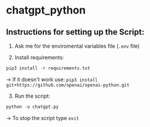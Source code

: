 # chatgpt_python

## Instructions for setting up the Script:

1. Ask me for the enviromental variables file (`.env` file)

2. Install requirements: 
```python
pip3 install -r requirements.txt
```
-> If it doesn't work use: 
```pip3 install git+https://github.com/openai/openai-python.git```

3. Run the script:
```python
python -u chatgpt.py
```
-> To stop the script type `exit`
